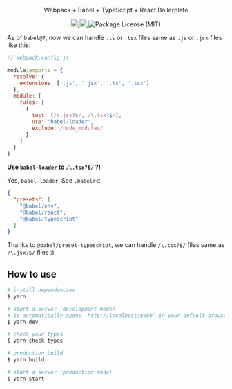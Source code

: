 <p align="center">Webpack + Babel + TypeScript + React Boilerplate</p>
<p align="center">
  <a href="https://david-dm.org/saltyshiomix/babel-typescript-react-boilerplate">
    <img src="https://david-dm.org/saltyshiomix/babel-typescript-react-boilerplate.svg">
  </a>
  <a href="https://david-dm.org/saltyshiomix/babel-typescript-react-boilerplate?type=dev">
    <img src="https://david-dm.org/saltyshiomix/babel-typescript-react-boilerplate/dev-status.svg">
  </a>
  <img src="https://img.shields.io/github/license/saltyshiomix/babel-typescript-react-boilerplate.svg" alt="Package License (MIT)">
</p>

As of `babel@7`, now we can handle `.ts` or `.tsx` files same as `.js` or `.jsx` files like this:

```js
// webpack.config.js

module.exports = {
  resolve: {
    extensions: ['.js', '.jsx', '.ts', '.tsx']
  },
  module: {
    rules: [
      {
        test: [/\.jsx?$/, /\.tsx?$/],
        use: 'babel-loader',
        exclude: /node_modules/
      }
    ]
  }
}
```

**Use `babel-loader` to `/\.tsx?$/` ?!**

Yes, `babel-loader`. See `.babelrc`:

```json
{
  "presets": [
    "@babel/env",
    "@babel/react",
    "@babel/typescript"
  ]
}
```

Thanks to `@babel/preset-typescript`, we can handle `/\.tsx?$/` files same as `/\.jsx?$/` files :)

## How to use

```bash
# install dependencies
$ yarn

# start a server (development mode)
# it automatically opens `http://localhost:8080` in your default browser, and you'll see "Babel + TypeScript + React = ❤️"
$ yarn dev

# check your types
$ yarn check-types

# production build
$ yarn build

# start a server (production mode)
$ yarn start
```
